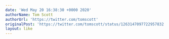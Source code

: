 ```yaml
---
date: 'Wed May 20 16:38:30 +0000 2020'
authorName: Tom Scott
authorUrl: 'https://twitter.com/tomscott'
originalPost: 'https://twitter.com/tomscott/status/1263147097722957832'
layout: like
---
```

